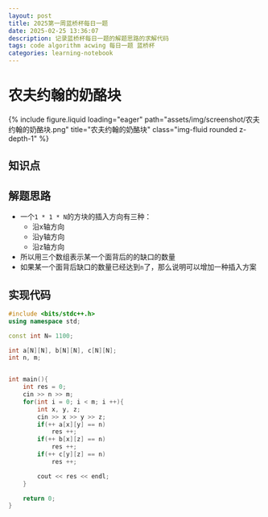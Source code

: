 ```yaml
---
layout: post
title: 2025第一周蓝桥杯每日一题
date: 2025-02-25 13:36:07
description: 记录蓝桥杯每日一题的解题思路的求解代码
tags: code algorithm acwing 每日一题 蓝桥杯
categories: learning-notebook
---
```


# 农夫约翰的奶酪块

<div class="row">
    <div class="col-sm mt-3 mt-md-0">
        {% include figure.liquid loading="eager" path="assets/img/screenshot/农夫约翰的奶酪块.png" title="农夫约翰的奶酪块" class="img-fluid rounded z-depth-1" %}
    </div>
</div>

## 知识点

## 解题思路

- 一个`1 * 1 * N`的方块的插入方向有三种：
  - 沿x轴方向
  - 沿y轴方向
  - 沿z轴方向
- 所以用三个数组表示某一个面背后的的缺口的数量
- 如果某一个面背后缺口的数量已经达到`n`了，那么说明可以增加一种插入方案

## 实现代码

```cpp
#include <bits/stdc++.h>
using namespace std;

const int N= 1100;

int a[N][N], b[N][N], c[N][N];
int n, m;


int main(){
    int res = 0;
    cin >> n >> m;
    for(int i = 0; i < m; i ++){
        int x, y, z;
        cin >> x >> y >> z;
        if(++ a[x][y] == n)
            res ++;
        if(++ b[x][z] == n)
            res ++;
        if(++ c[y][z] == n)
            res ++;

        cout << res << endl;
    }

    return 0;
}

```
